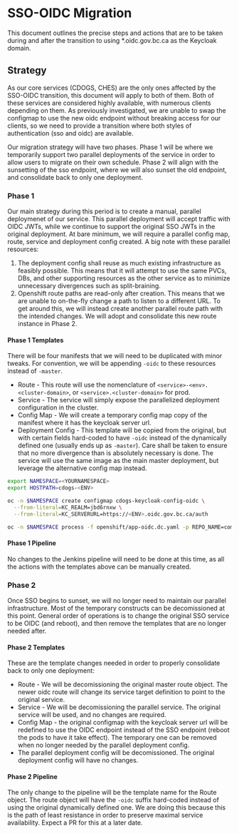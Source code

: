 # SSO-OIDC Migration

This document outlines the precise steps and actions that are to be taken during and after the transition to using *.oidc.gov.bc.ca as the Keycloak domain.

## Strategy

As our core services (CDOGS, CHES) are the only ones affected by the SSO-OIDC transition, this document will apply to both of them. Both of these services are considered highly available, with numerous clients depending on them. As previously investigated, we are unable to swap the configmap to use the new oidc endpoint without breaking access for our clients, so we need to provide a transition where both styles of authentication (sso and oidc) are available.

Our migration strategy will have two phases. Phase 1 will be where we temporarily support two parallel deployments of the service in order to allow users to migrate on their own schedule. Phase 2 will align with the sunsetting of the sso endpoint, where we will also sunset the old endpoint, and consolidate back to only one deployment.

### Phase 1

Our main strategy during this period is to create a manual, parallel deploymenet of our service. This parallel deployment will accept traffic with OIDC JWTs, while we continue to support the original SSO JWTs in the original deployment. At bare minimum, we will require a parallel config map, route, service and deployment config created. A big note with these parallel resources:

1. The deployment config shall reuse as much existing infrastructure as feasibly possible. This means that it will attempt to use the same PVCs, DBs, and other supporting resources as the other service as to minimize unnecessary divergences such as split-braining.
2. Openshift route paths are read-only after creation. This means that we are unable to on-the-fly change a path to listen to a different URL. To get around this, we will instead create another parallel route path with the intended changes. We will adopt and consolidate this new route instance in Phase 2.

#### Phase 1 Templates

There will be four manifests that we will need to be duplicated with minor tweaks. For convention, we will be appending `-oidc` to these resources instead of `-master`.

* Route - This route will use the nomenclature of `<service>-<env>.<cluster-domain>`, or `<service>.<cluster-domain>` for prod.
* Service - The service will simply expose the parallelized deployment configuration in the cluster.
* Config Map - We will create a temporary config map copy of the manifest where it has the keycloak server url.
* Deployment Config - This template will be copied from the original, but with certain fields hard-coded to have `-oidc` instead of the dynamically defined one (usually ends up as `-master`). Care shall be taken to ensure that no more divergence than is absolutely necessary is done. The service will use the same image as the main master deployment, but leverage the alternative config map instead.

```sh
export NAMESPACE=<YOURNAMESPACE>
export HOSTPATH=cdogs-<ENV>

oc -n $NAMESPACE create configmap cdogs-keycloak-config-oidc \
  --from-literal=KC_REALM=jbd6rnxw \
  --from-literal=KC_SERVERURL=https://<ENV>.oidc.gov.bc.ca/auth

oc -n $NAMESPACE process -f openshift/app-oidc.dc.yaml -p REPO_NAME=common-document-generation-service -p JOB_NAME=oidc -p NAMESPACE=$NAMESPACE -p APP_NAME=cdogs -p HOST_ROUTE=$HOSTPATH.pathfinder.gov.bc.ca -o yaml | oc -n $NAMESPACE apply -f -
```

#### Phase 1 Pipeline

No changes to the Jenkins pipeline will need to be done at this time, as all the actions with the templates above can be manually created.

### Phase 2

Once SSO begins to sunset, we will no longer need to maintain our parallel infrastructure. Most of the temporary constructs can be decomissioned at this point. General order of operations is to change the original SSO service to be OIDC (and reboot), and then remove the templates that are no longer needed after.

#### Phase 2 Templates

These are the template changes needed in order to properly consolidate back to only one deployment:

* Route - We will be decomissioning the original master route object. The newer oidc route will change its service target definition to point to the original service.
* Service - We will be decomissioning the parallel service. The original service will be used, and no changes are required.
* Config Map - the original configmap with the keycloak server url will be redefined to use the OIDC endpoint instead of the SSO endpoint (reboot the pods to have it take effect). The temporary one can be removed when no longer needed by the parallel deployment config.
* The parallel deployment config will be decomissioned. The original deployment config will have no changes.

#### Phase 2 Pipeline

The only change to the pipeline will be the template name for the Route object. The route object will have the `-oidc` suffix hard-coded instead of using the original dynamically defined one. We are doing this because this is the path of least resistance in order to preserve maximal service availability. Expect a PR for this at a later date.

